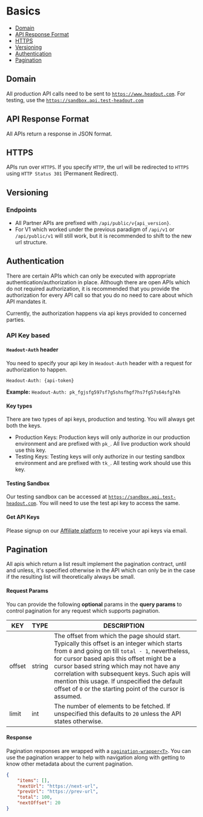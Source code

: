 # Basics

* [Domain](#domain)
* [API Response Format](#api-response-format)
* [HTTPS](#https)
* [Versioning](#versioning)
* [Authentication](#authentication)
* [Pagination](#pagination)

## Domain

All production API calls need to be sent to <a href="https://www.headout.com">`https://www.headout.com`</a>. For testing, use the <a href="https://sandbox.api.test-headout.com/">`https://sandbox.api.test-headout.com`</a>

## API Response Format

All APIs return a response in JSON format.

## HTTPS

APIs run over `HTTPS`. If you specify `HTTP`, the url will be redirected to `HTTPS` using `HTTP Status 301` (Permanent Redirect).

## Versioning

### Endpoints
- All Partner APIs are prefixed with `/api/public/v{api_version}`.  
- For V1 which worked under the previous paradigm of `/api/v1` or `/api/public/v1` will still work, but it is recommended to shift to the new url structure.

## Authentication

There are certain APIs which can only be executed with appropriate authentication/authorization in place. Although there are open APIs which do not required authorization, it is recommended that you provide the authorization for every API call so that you do no need to care about which API mandates it.

Currently, the authorization happens via api keys provided to concerned parties.

### API Key based

#### `Headout-Auth` header

You need to specify your api key in `Headout-Auth` header with a request for authorization to happen.

`Headout-Auth: {api-token}`

**Example:** `Headout-Auth: pk_fgjsfg597sf7g5shsfhgf7hs7fg57s64sfg74h`

#### Key types

There are two types of api keys, production and testing. You will always get both the keys.

* Production Keys: Production keys will only authorize in our production environment and are prefixed with `pk_`. All live production work should use this key.
* Testing Keys: Testing keys will only authorize in our testing sandbox environment and are prefixed with `tk_`. All testing work should use this key.

#### <a name="Authentication--Testing-Sandbox">Testing Sandbox

Our testing sandbox can be accessed at <a href="https://sandbox.api.test-headout.com">`https://sandbox.api.test-headout.com`</a>. You will need to use the test api key to access the same.

#### Get API Keys

Please signup on our <a href="https://partner.headout.com/affiliate">Affiliate platform</a> to receive your api keys via email.

## Pagination

All apis which return a list result implement the pagination contract, until and unless, it's specified otherwise in the API which can only be in the case if the resulting list will theoretically always be small.

#### <a name="Pagination--Request-Params"></a>Request Params

You can provide the following **optional** params in the **query params** to control pagination for any request which supports pagination.

| KEY    | TYPE   | DESCRIPTION                                                                                                                                                                                                                                                                                                                                                                                               |
|--------|--------|-----------------------------------------------------------------------------------------------------------------------------------------------------------------------------------------------------------------------------------------------------------------------------------------------------------------------------------------------------------------------------------------------------------|
| offset | string | The offset from which the page should start. Typically this offset is an integer which starts from `0` and going on till `total - 1`, nevertheless, for cursor based apis this offset might be a cursor based string which may not have any correlation with subsequent keys. Such apis will mention this usage. If unspecified the default offset of `0` or the starting point of the cursor is assumed. |
| limit  | int    | The number of elements to be fetched. If unspecified this defaults to `20` unless the API states otherwise.                                                                                                                                                                                                                                                                                               |

#### Response

Pagination responses are wrapped with a [`pagination-wrapper<T>`](/object-models/common-models.md#pagination-wrapper). You can use the pagination wrapper to help with navigation along with getting to know other metadata about the current pagination.

```json
{
	"items": [],
	"nextUrl": "https://next-url",
	"prevUrl": "https://prev-url",
	"total": 100,
	"nextOffset": 20
}
```
